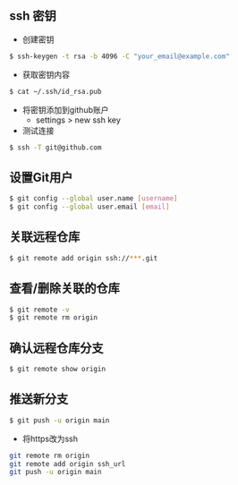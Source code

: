 ## ssh 密钥
-   创建密钥
```bash
$ ssh-keygen -t rsa -b 4096 -C "your_email@example.com"
```
-  获取密钥内容
```bash
$ cat ~/.ssh/id_rsa.pub
```
-   将密钥添加到github账户
    -  settings > new ssh key
-   测试连接
```bash
$ ssh -T git@github.com
```

## 设置Git用户
```bash
$ git config --global user.name [username]
$ git config --global user.email [email]
```
## 关联远程仓库
```bash
$ git remote add origin ssh://***.git
```

## 查看/删除关联的仓库
```bash
$ git remote -v
$ git remote rm origin
```

## 确认远程仓库分支
```bash
$ git remote show origin 
```
## 推送新分支
```bash
$ git push -u origin main
```
-   将https改为ssh
```bash
git remote rm origin
git remote add origin ssh_url
git push -u origin main